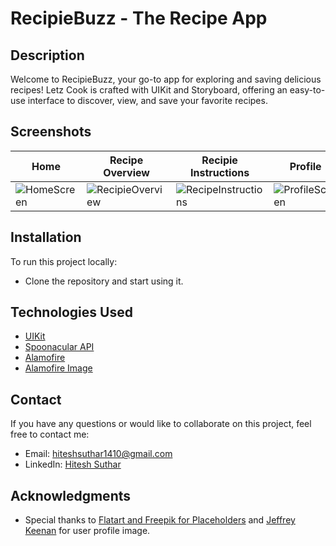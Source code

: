 # RecipieBuzz - The Recipe App

## Description
Welcome to RecipieBuzz, your go-to app for exploring and saving delicious recipes! Letz Cook is crafted with UIKit and Storyboard, offering an easy-to-use interface to discover, view, and save your favorite recipes.

## Screenshots
|  Home                                       |  Recipe Overview                            |  Recipie Instructions                       |  Profile                                    |
| ------------------------------------------- | ------------------------------------------- | ------------------------------------------- | ------------------------------------------- |
|  ![HomeScreen](https://github.com/hiteshsuthar1410/RecipieBuzz/assets/80826512/dee84165-04bb-40aa-be41-1094780b9b13)  |  ![RecipieOverview](https://github.com/hiteshsuthar1410/RecipieBuzz/assets/80826512/1ab2705c-9334-456b-9e3e-fa4d3a826958)  |  ![RecipeInstructions](https://github.com/hiteshsuthar1410/RecipieBuzz/assets/80826512/ff9e8ae0-b6fe-42c5-bd8e-15a53fd73deb)  |  ![ProfileScreen](https://github.com/hiteshsuthar1410/RecipieBuzz/assets/80826512/be94be1f-9e42-4fd4-a7ed-5a1aebcefc76)  |
  

## Installation
To run this project locally:
- Clone the repository and start using it.

## Technologies Used
- [UIKit](https://developer.apple.com/documentation/uikit)
- [Spoonacular API](https://spoonacular.com/food-api)
- [Alamofire](https://github.com/Alamofire/Alamofire)
- [Alamofire Image](https://github.com/Alamofire/AlamofireImage)

## Contact
If you have any questions or would like to collaborate on this project, feel free to contact me:
- Email: hiteshsuthar1410@gmail.com
- LinkedIn: [Hitesh Suthar](https://www.linkedin.com/in/hitesh-suthar-03558215a/)

## Acknowledgments
- Special thanks to [Flatart and Freepik for Placeholders](https://www.freepik.com/free-vector/creative-food-25-outline-icon-pack-such-as-cream-potato-food-food-hat_37001081.htm#query=food%20icon&position=26&from_view=search&track=ais&uuid=019253d4-6431-43d7-9274-87746b880c2c) and [Jeffrey Keenan](https://unsplash.com/@jeffreykeenan) for user profile image.







